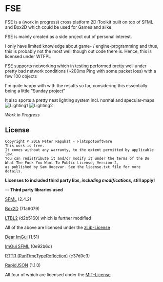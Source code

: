 # FSE #

FSE is a (work in progress) cross platform 2D-Toolkit built on top of SFML and Box2D which could be used for Games and alike.

FSE is mainly created as a side project out of personal interest.

I only have limited knowledge about game- / engine-programming and thus, this is probably not the most well though out code there is. 
Hence, this is licensed under WTFPL 

FSE supports networking which in testing performed pretty well under pretty bad network conditions (~200ms Ping with some packet loss) with a few 100 objects

I'm quite happy with with the results so far, considering this essentially being a little "Sunday project"

It also sports a pretty neat lighting system incl. normal and specular-maps
![Lighting1](https://github.com/Alia5/FSE/blob/master/lighting1.gif?raw=true "Lighting1") ![Lighting2](https://github.com/Alia5/FSE/blob/master/lighting2.gif?raw=true "Lighting2")

*Work in Progress*

## License

```
Copyright © 2016 Peter Repukat - FlatspotSoftware
This work is free.
It comes without any warranty, to the extent permitted by applicable law.
You can redistribute it and/or modify it under the terms of the Do What The Fuck You Want To Public License, Version 2,
as published by Sam Hocevar. See the license.txt file for more details.
```
**Licenses to included third party libs, _including modifications_, still apply!**

--
**Third party libraries used**

[SFML](http://www.sfml-dev.org) (2.4.2)

[Box2D](https://github.com/erincatto/Box2D/) (71a6079)

[LTBL2](https://github.com/Cmdu76/LTBL2/tree/d2b51608efa2aa7e3e2d632746b018d6e2add3be) (d2b5160) which is further modified

All of the above are licensed under the [zLib-License](https://en.wikipedia.org/wiki/Zlib_License)

[Dear ImGui](https://github.com/ocornut/imgui) (1.51)

[ImGui SFML](https://github.com/eliasdaler/imgui-sfml) (0e92b6d)

[RTTR (RunTimeTypeReflection)](http://www.rttr.org) (c37d0e3)

[RapidJSON](https://github.com/miloyip/rapidjson) (1.1.0)

All four of which are licensed under the [MIT-License](https://opensource.org/licenses/MIT)